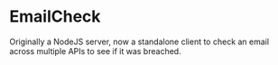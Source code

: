 # EmailCheck
Originally a NodeJS server, now a standalone client to check an email across multiple APIs to see if it was breached.
